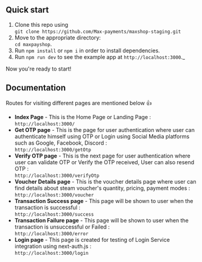 
## Quick start

1.  Clone this repo using <br />`git clone https://github.com/Max-payments/maxshop-staging.git`
2.  Move to the appropriate directory: <br />`cd maxpayshop`.<br />
3.  Run `npm install` or `npm i` in order to install dependencies.<br />
4.  Run `npm run dev` to see the example app at `http://localhost:3000`._


Now you're ready to start!


## Documentation

 Routes for visiting different pages are mentioned below 👍 <br/>

- **Index Page** - This is the Home Page or Landing Page : <br/> `http://localhost:3000/`
- **Get OTP page** - This is the page for user authentication where user can authenticate himself using OTP or Login using Social Media platforms such as Google, Facebook, Discord : <br/> `http://localhost:3000/getOtp`
- **Verify OTP page** - This is the next page for user authentication where user can validate OTP or Verify the OTP received, User can also resend OTP : <br/> `http://localhost:3000/verifyOtp`
- **Voucher Details page** - This is the voucher details page where user can find details about steam voucher's quantity, pricing, payment modes : <br/> `http://localhost:3000/voucher`
- **Transaction Success page** - This page will be shown to user when the transaction is successful : <br/> `http://localhost:3000/success`
- **Transaction Failure page** - This page will be shown to user when the transaction is unsuccessful or Failed : <br/> `http://localhost:3000/error`
- **Login page** - This page is created for testing of Login Service integration using next-auth.js : <br/> `http://localhost:3000/login`
